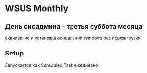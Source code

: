 # WSUS Monthly

День сисадмина -
третья суббота месяца
-
скачивание и установка обновлений Windows
без перезагрузки

## Setup

Запускается как Scheduled Task ежедневно
